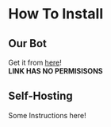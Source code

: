 # How To Install

## Our Bot
Get it from [here](https://discordapp.com/oauth2/authorize/?permissions=0&scope=bot&client_id=361482671450357762)!  
**LINK HAS NO PERMISISONS**

## Self-Hosting
Some Instructions here!

